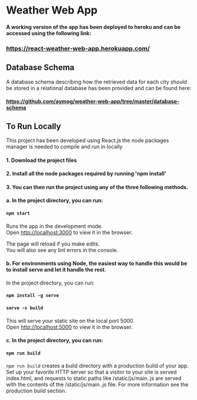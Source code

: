 # Weather Web App

#### A working version of the app has been deployed to heroku and can be accessed using the following link:
### https://react-weather-web-app.herokuapp.com/

## Database Schema

A database schema describing how the retrieved data for each city should be stored in a relational database has been provided and can be found here: 
#### https://github.com/aymog/weather-web-app/tree/master/database-schema


## To Run Locally

This project has been developed using React.js
the node packages manager is needed to compile and run in locally

#### 1. Download the project files
#### 2. Install all the node packages required by running 'npm install'
#### 3. You can then run the project using any of the three following methods.  
#### a. In the project directory, you can run:

#### `npm start`

Runs the app in the development mode.<br>
Open [http://localhost:3000](http://localhost:3000) to view it in the browser.

The page will reload if you make edits.<br>
You will also see any lint errors in the console.

 #### b. For environments using Node, the easiest way to handle this would be to install serve and let it handle the rest.  
  In the project directory, you can run:
 #### `npm install -g serve`
 #### `serve -s build`
 This will serve your static site on the local port 5000.  
 Open [http://localhost:5000](http://localhost:5000) to view it in the browser.
  
 #### c. In the project directory, you can run:
  
 #### `npm run build`
  
`npm run build` creates a build directory with a production build of your app. Set up your favorite HTTP server so that a visitor to your site is served index.html, and requests to static paths like /static/js/main.<hash>.js are served with the contents of the /static/js/main.<hash>.js file. For more information see the production build section.  
  
